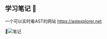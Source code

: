 ## 学习笔记 📒

一个可以实时看AST的网站
https://astexplorer.net

📒![笔记](https://i.bmp.ovh/imgs/2020/12/b67ba2b4bab77883.png)


